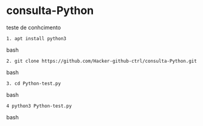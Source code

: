 # consulta-Python
teste de conhcimento

```
1. apt install python3
```
bash
```
2. git clone https://github.com/Hacker-github-ctrl/consulta-Python.git
```
bash
```
3. cd Python-test.py
```
bash
```
4 python3 Python-test.py
```
bash
